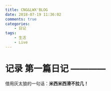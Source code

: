 ```yaml
---
title: CNG&LWX'BLOG
date: 2018-07-19 11:36:02
comments: true
categories: 
	- 日记
tags: 
	- 生活
	- Live
---
```


# 记录 第一篇日记 ————  

​借用灰太狼的一句话：**米西米西滑不拉几！**

​	



​	

​	








